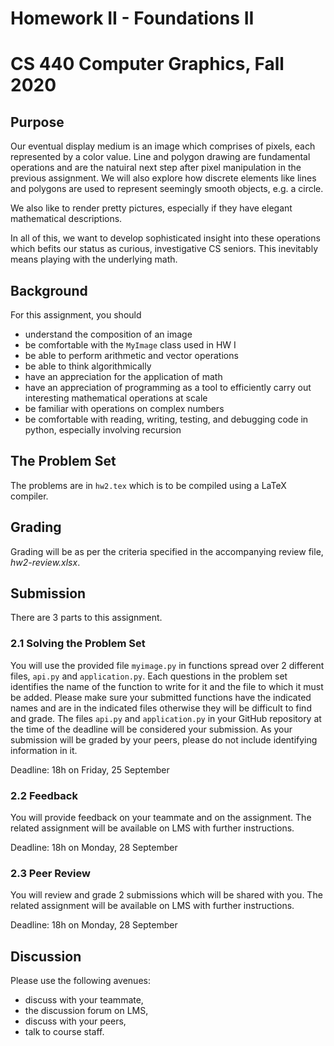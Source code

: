 # Homework II - Foundations II
# CS 440 Computer Graphics, Fall 2020

## Purpose

Our eventual display medium is an image which comprises of pixels, each represented by a color value. Line and polygon drawing are fundamental operations and are the natuiral next step after pixel manipulation in the previous assignment. We will also explore how discrete elements like lines and polygons are used to represent seemingly smooth objects, e.g. a circle. 

We also like to render pretty pictures, especially if they have elegant mathematical descriptions.

In all of this, we want to develop sophisticated insight into these operations which befits our status as curious, investigative CS seniors. This inevitably means playing with the underlying math.

## Background

For this assignment, you should
- understand the composition of an image
- be comfortable with the `MyImage` class used in HW I
- be able to perform arithmetic and vector operations
- be able to think algorithmically
- have an appreciation for the application of math 
- have an appreciation of programming as a tool to efficiently carry out interesting mathematical operations at scale
- be familiar with operations on complex numbers
- be comfortable with reading, writing, testing, and debugging code in python, especially involving recursion

## The Problem Set

The problems are in `hw2.tex` which is to be compiled using a LaTeX compiler.

## Grading

Grading will be as per the criteria specified in the accompanying review file, _hw2-review.xlsx_.

## Submission

There are 3 parts to this assignment.

### 2.1 Solving the Problem Set

You will use the provided file `myimage.py` in functions spread over 2 different files, `api.py` and `application.py`. Each questions in the problem set identifies the name of the function to write for it and the file to which it must be added. Please make sure your submitted functions have the indicated names and are in the indicated files otherwise they will be difficult to find and grade. The files `api.py` and `application.py` in your GitHub repository at the time of the deadline will be considered your submission. As your submission will be graded by your peers, please do not include identifying information in it.

Deadline: 18h on Friday, 25 September

### 2.2 Feedback

You will provide feedback on your teammate and on the assignment. The related assignment will be available on LMS with further instructions.

Deadline: 18h on Monday, 28 September

### 2.3 Peer Review

You will review and grade 2 submissions which will be shared with you. The related assignment will be available on LMS with further instructions.

Deadline: 18h on Monday, 28 September

## Discussion

Please use the following avenues:

- discuss with your teammate,
- the discussion forum on LMS,
- discuss with your peers,
- talk to course staff.
